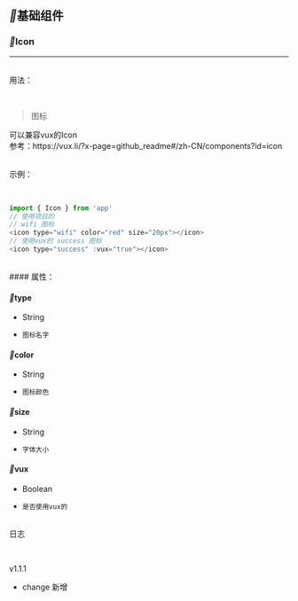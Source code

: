 

 ## <span class="vux-group-name"><i class="iconfontDoc">&#xe62b;</i><span style="display:none"> </span>基础组件 </span>



 ### <span style="display:none;">　</span><span class="vux-root-name"><i class="iconfontDoc">&#xe607;</i><span style="display:none"> </span>Icon</span>


 ------------ 

<br><span class="vux-big-title">用法：</span>

 <br> 

 > 图标


<p class="tip">可以兼容vux的Icon<br>
参考：https://vux.li/?x-page=github_readme#/zh-CN/components?id=icon
</p>

<br><span class="vux-big-title">示例：</span>

<br>

``` js
import { Icon } from 'app'
// 使用项目的
// wifi 图标
<icon type="wifi" color="red" size="20px"></icon>
// 使用vux的 success 图标
<icon type="success" :vux="true"></icon>

```

<br>
#### <span style="display:none;">　</span><span class="vux-big-title">属性：</span>

<br>

#### <span style="display:none;">　</span><span class="vux-method-title"><i class="iconfontDoc">&#xe628;</i><span style="display:none"> </span>type</span>

 - <span class="type type-string">String</span>

 - <code>图标名字</code>

#### <span style="display:none;">　</span><span class="vux-method-title"><i class="iconfontDoc">&#xe628;</i><span style="display:none"> </span>color</span>

 - <span class="type type-string">String</span>

 - <code>图标颜色</code>

#### <span style="display:none;">　</span><span class="vux-method-title"><i class="iconfontDoc">&#xe628;</i><span style="display:none"> </span>size</span>

 - <span class="type type-string">String</span>

 - <code>字体大小</code>

#### <span style="display:none;">　</span><span class="vux-method-title"><i class="iconfontDoc">&#xe628;</i><span style="display:none"> </span>vux</span>

 - <span class="type type-boolean">Boolean</span>

 - <code>是否使用vux的</code>

<br><span class="vux-big-title">日志</span>

<br>

<span class="vux-params-property"> v1.1.1</span>
 <ul><li><span style="font-size:14px;"><span class="change change-change">change</span>  新增</span></li></ul>
<br>
